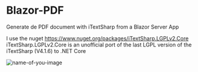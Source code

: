 # Blazor-PDF
Generate de PDF document with iTextSharp from a Blazor Server App

I use the nuget https://www.nuget.org/packages/iTextSharp.LGPLv2.Core
iTextSharp.LGPLv2.Core is an unofficial port of the last LGPL version of the iTextSharp (V4.1.6) to .NET Core

![name-of-you-image](https://github.com/tossnet/Blazor-PDF/blob/master/Blazor-PDF/Blazor-PDF/illustrations/home.PNG)
